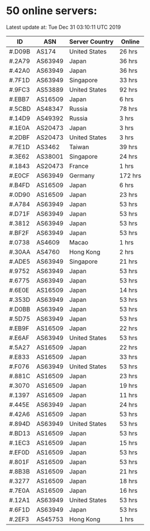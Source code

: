 # 50 online servers:

Latest update at: Tue Dec 31 03:10:11 UTC 2019

| ID | ASN | Server Country | Online |
| -- | --- | -------------- | ------ |
| #.D09B | AS174 | United States | 26 hrs |
| #.2A79 | AS63949 | Japan | 36 hrs |
| #.42A0 | AS63949 | Japan | 36 hrs |
| #.7F1D | AS63949 | Singapore | 33 hrs |
| #.9FC3 | AS53889 | United States | 92 hrs |
| #.EBB7 | AS16509 | Japan | 6 hrs |
| #.5CBD | AS48347 | Russia | 78 hrs |
| #.14D9 | AS49392 | Russia | 3 hrs |
| #.1E0A | AS20473 | Japan | 3 hrs |
| #.2DBF | AS20473 | United States | 3 hrs |
| #.7E1D | AS3462 | Taiwan | 39 hrs |
| #.3E62 | AS38001 | Singapore | 24 hrs |
| #.1843 | AS20473 | France | 1 hrs |
| #.E0CF | AS63949 | Germany | 172 hrs |
| #.B4FD | AS16509 | Japan | 6 hrs |
| #.0D90 | AS16509 | Japan | 23 hrs |
| #.A784 | AS63949 | Japan | 53 hrs |
| #.D71F | AS63949 | Japan | 53 hrs |
| #.3812 | AS63949 | Japan | 53 hrs |
| #.BF2F | AS63949 | Japan | 53 hrs |
| #.0738 | AS4609 | Macao | 1 hrs |
| #.30AA | AS4760 | Hong Kong | 2 hrs |
| #.ADE5 | AS63949 | Singapore | 21 hrs |
| #.9752 | AS63949 | Japan | 53 hrs |
| #.6775 | AS63949 | Japan | 53 hrs |
| #.6E0E | AS16509 | Japan | 14 hrs |
| #.353D | AS63949 | Japan | 53 hrs |
| #.D0BB | AS63949 | Japan | 53 hrs |
| #.5D75 | AS63949 | Japan | 53 hrs |
| #.EB9F | AS16509 | Japan | 22 hrs |
| #.E6AF | AS63949 | United States | 53 hrs |
| #.5A27 | AS16509 | Japan | 22 hrs |
| #.E833 | AS16509 | Japan | 33 hrs |
| #.F076 | AS63949 | United States | 53 hrs |
| #.881C | AS16509 | Japan | 23 hrs |
| #.3070 | AS16509 | Japan | 19 hrs |
| #.1397 | AS16509 | Japan | 11 hrs |
| #.445E | AS63949 | Japan | 24 hrs |
| #.42A6 | AS16509 | Japan | 53 hrs |
| #.894D | AS63949 | United States | 53 hrs |
| #.BD13 | AS16509 | Japan | 53 hrs |
| #.1EC3 | AS16509 | Japan | 15 hrs |
| #.EF0D | AS16509 | Japan | 53 hrs |
| #.801F | AS16509 | Japan | 53 hrs |
| #.8B3B | AS16509 | Japan | 21 hrs |
| #.3277 | AS16509 | Japan | 18 hrs |
| #.7E0A | AS16509 | Japan | 16 hrs |
| #.12A1 | AS63949 | United States | 53 hrs |
| #.6F1D | AS63949 | Japan | 53 hrs |
| #.2EF3 | AS45753 | Hong Kong | 1 hrs |

